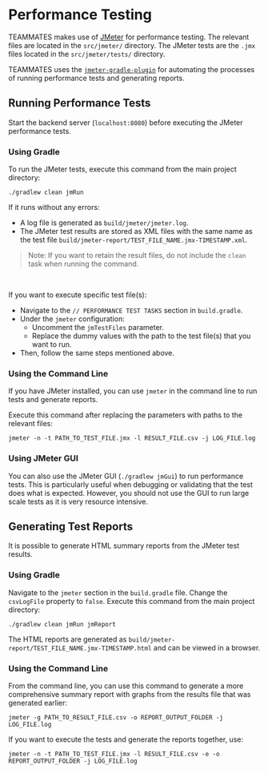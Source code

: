 # Performance Testing

TEAMMATES makes use of [JMeter](https://jmeter.apache.org/) for performance testing.
The relevant files are located in the `src/jmeter/` directory. The JMeter tests are the `.jmx` files located in the `src/jmeter/tests/` directory.

TEAMMATES uses the [`jmeter-gradle-plugin`](https://github.com/jmeter-gradle-plugin/jmeter-gradle-plugin) for automating the processes of running performance tests and generating reports.

## Running Performance Tests

Start the backend server (`localhost:8080`) before executing the JMeter performance tests.

### Using Gradle

To run the JMeter tests, execute this command from the main project directory:
```
./gradlew clean jmRun
```

If it runs without any errors:
- A log file is generated as `build/jmeter/jmeter.log`.
- The JMeter test results are stored as XML files with the same name as the test file `build/jmeter-report/TEST_FILE_NAME.jmx-TIMESTAMP.xml`. 

> Note: If you want to retain the result files, do not include the `clean` task when running the command.
<br/>

If you want to execute specific test file(s):
- Navigate to the `// PERFORMANCE TEST TASKS` section in `build.gradle`. 
- Under the `jmeter` configuration:
  - Uncomment the `jmTestFiles` parameter.
  - Replace the dummy values with the path to the test file(s) that you want to run.
- Then, follow the same steps mentioned above.

### Using the Command Line

If you have JMeter installed, you can use `jmeter` in the command line to run tests and generate reports.

Execute this command after replacing the parameters with paths to the relevant files:
```
jmeter -n -t PATH_TO_TEST_FILE.jmx -l RESULT_FILE.csv -j LOG_FILE.log
```

### Using JMeter GUI

You can also use the JMeter GUI (`./gradlew jmGui`) to run performance tests. This is particularly useful when debugging or validating that the test does what is expected.
However, you should not use the GUI to run large scale tests as it is very resource intensive.

## Generating Test Reports

It is possible to generate HTML summary reports from the JMeter test results.

### Using Gradle

Navigate to the `jmeter` section in the `build.gradle` file. Change the `csvLogFile` property to `false`.
Execute this command from the main project directory:
```
./gradlew clean jmRun jmReport
```
The HTML reports are generated as `build/jmeter-report/TEST_FILE_NAME.jmx-TIMESTAMP.html` and can be viewed in a browser.

### Using the Command Line

From the command line, you can use this command to generate a more comprehensive summary report with graphs from the results file that was generated earlier:
```
jmeter -g PATH_TO_RESULT_FILE.csv -o REPORT_OUTPUT_FOLDER -j LOG_FILE.log
```

If you want to execute the tests and generate the reports together, use:
```
jmeter -n -t PATH_TO_TEST_FILE.jmx -l RESULT_FILE.csv -e -o REPORT_OUTPUT_FOLDER -j LOG_FILE.log
```
